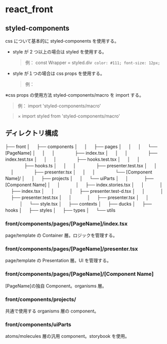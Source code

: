 # react_front

## styled-components

css について基本的に styled-components を使用する。

- style が 2 つ以上の場合は styled を使用する。

  > 例：
  > const Wrapper = styled.div` color: #111; font-size: 12px;`

- style が１つの場合は css props を使用する。
  > 例：
  >
  > <div css={'color: blue'}></div>

※css props の使用方法
styled-components/macro を import する。

> 例：
> import 'styled-components/macro'

> × import styled from 'styled-components/macro'

## ディレクトリ構成

├── front
│ 　 ├── components
│ 　 │ 　 ├── pages
│ 　 │ 　 │ 　 └── [PageName]
│ 　 │ 　 │ 　　　　 ├── index.tsx
│ 　 │ 　 │ 　　　　 ├── index.test.tsx
│ 　 │ 　 │ 　　　　 ├── hooks.test.tsx
│ 　 │ 　 │ 　　　　 ├── hooks.ts
│ 　 │ 　 │ 　　　　 ├── presenter.test.tsx
│ 　 │ 　 │ 　　　　 ├── presenter.tsx
│ 　 │ 　 │ 　　　　 └── [Component Name]/
│ 　 │ 　 ├── projects
│ 　 │ 　 └── uiParts
│ 　 │ 　　　 ├── [Component Name]
│ 　 │ 　　　 │ 　 ├── index.stories.tsx
│ 　 │ 　　　 │ 　 ├── index.tsx
│ 　 │ 　　　 │ 　 ├── presenter.test-d.tsx
│ 　 │ 　　　 │ 　 ├── presenter.test.tsx
│ 　 │ 　　　 │ 　 ├── presenter.tsx
│ 　 │ 　　　 │ 　 └── style.tsx
│ 　 ├── contexts
│ 　 ├── ducks
│ 　 ├── hooks
│ 　 ├── styles
│ 　 ├── types
│ 　 └── utils

### front/components/pages/[PageName]/index.tsx

page/template の Container 層。ロジックを管理する。

### front/components/pages/[PageName]/presenter.tsx

page/template の Presentation 層。UI を管理する。

### front/components/pages/[PageName]/[Component Name]

[PageName]の独自 Component。organisms 層。

### front/components/projects/

共通で使用する organisms 層の component。

### front/components/uiParts

atoms/molecules 層の汎用 component。storybook を使用。
